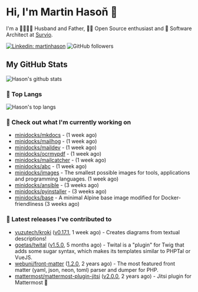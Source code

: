 # Hi, I'm Martin Hasoň 👋

I'm a 👨‍👩‍👧‍👦 Husband and Father, 🧑‍💻 Open Source enthusiast and 📐 Software Architect at [Survio](https://www.survio.com).

[![Linkedin: martinhason](https://img.shields.io/badge/-Martin%20Hasoň-blue?style=flat-square&logo=Linkedin&logoColor=white&link=https://www.linkedin.com/in/martinhason/)](https://www.linkedin.com/in/martinhason/)
![GitHub followers](https://img.shields.io/github/followers/hason?label=Follow&style=social)


## My GitHub Stats
![Hason's github stats](https://github-readme-stats.vercel.app/api?username=hason&show_icons=true&include_all_commits=true&theme=dracula&hide_border=true&hide_title=true)

### 💾 Top Langs
![Hason's top langs](https://github-readme-stats.vercel.app/api/top-langs/?username=hason&layout=compact&theme=dracula&hide_border=true&hide_title=true)

### 👷 Check out what I'm currently working on

- [minidocks/mkdocs](https://github.com/minidocks/mkdocs) -  (1 week ago)
- [minidocks/mailhog](https://github.com/minidocks/mailhog) -  (1 week ago)
- [minidocks/maildev](https://github.com/minidocks/maildev) -  (1 week ago)
- [minidocks/ocrmypdf](https://github.com/minidocks/ocrmypdf) -  (1 week ago)
- [minidocks/mailcatcher](https://github.com/minidocks/mailcatcher) -  (1 week ago)
- [minidocks/abc](https://github.com/minidocks/abc) -  (1 week ago)
- [minidocks/images](https://github.com/minidocks/images) - The smallest possible images for tools, applications and programming languages. (1 week ago)
- [minidocks/ansible](https://github.com/minidocks/ansible) -  (3 weeks ago)
- [minidocks/pyinstaller](https://github.com/minidocks/pyinstaller) -  (3 weeks ago)
- [minidocks/base](https://github.com/minidocks/base) - A minimal Alpine base image modified for Docker-friendliness (3 weeks ago)

### 🔭 Latest releases I've contributed to

- [yuzutech/kroki](https://github.com/yuzutech/kroki) ([v0.17.1](https://github.com/yuzutech/kroki/releases/tag/v0.17.1), 1 week ago) - Creates diagrams from textual descriptions!
- [goetas/twital](https://github.com/goetas/twital) ([v1.5.0](https://github.com/goetas/twital/releases/tag/v1.5.0), 5 months ago) - Twital is a &#34;plugin&#34; for Twig that adds some sugar syntax, which makes its templates similar to PHPTal or VueJS.
- [webuni/front-matter](https://github.com/webuni/front-matter) ([1.2.0](https://github.com/webuni/front-matter/releases/tag/1.2.0), 2 years ago) - The most featured front matter (yaml, json, neon, toml) parser and dumper for PHP.
- [mattermost/mattermost-plugin-jitsi](https://github.com/mattermost/mattermost-plugin-jitsi) ([v2.0.0](https://github.com/mattermost/mattermost-plugin-jitsi/releases/tag/v2.0.0), 2 years ago) - Jitsi plugin for Mattermost :electric_plug:

